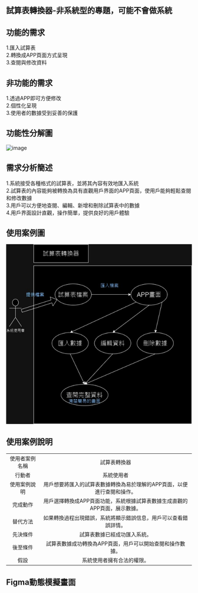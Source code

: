 ## 試算表轉換器-非系統型的專題，可能不會做系統

## 功能的需求
1.匯入試算表  
2.轉換成APP頁面方式呈現  
3.查閱與修改資料  
## 非功能的需求
1.透過APP即可方便修改  
2.個性化呈現  
3.使用者的數據受到妥善的保護  
## 功能性分解圖
![image](https://github.com/C110118109/system-analysis_fiveflowers/assets/121861750/d57cf24b-5fcc-4dc2-a314-17401a2ddf66)
## 需求分析簡述
1.系統接受各種格式的試算表，並將其內容有效地匯入系統  
2.試算表的內容能夠被轉換為具有直觀用戶界面的APP頁面，使用戶能夠輕鬆查閱和修改數據  
3.用戶可以方便地查閱、編輯、新增和刪除試算表中的數據  
4.用戶界面設計直觀，操作簡單，提供良好的用戶體驗  
## 使用案例圖
![image](使用者案例圖.jpg)
## 使用案例說明
| | |
|:-------:| :-------: |
|使用者案例名稱|試算表轉換器|
|行動者|系統使用者|
|使用案例說明|用戶想要將匯入的試算表數據轉換為易於理解的APP頁面，以便進行查閱和操作。|
|完成動作|用戶選擇轉換成APP頁面功能，系統根據試算表數據生成直觀的APP頁面，展示數據。|
|替代方法|如果轉換過程出現錯誤，系統將顯示錯誤信息，用戶可以查看錯誤詳情。|
|先決條件|試算表數據已經成功匯入系統。|
|後至條件|試算表數據成功轉換為APP頁面，用戶可以開始查閱和操作數據。|
|假設|系統使用者擁有合法的權限。|



## Figma動態模擬畫面
